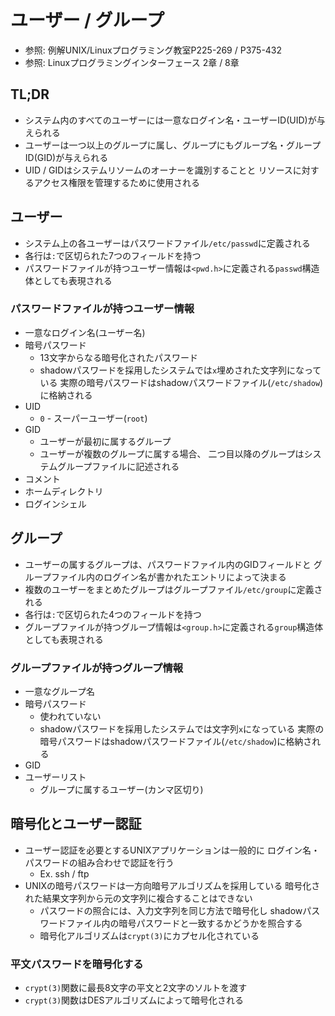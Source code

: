# ユーザー / グループ
- 参照: 例解UNIX/Linuxプログラミング教室P225-269 / P375-432
- 参照: Linuxプログラミングインターフェース 2章 / 8章

## TL;DR
- システム内のすべてのユーザーには一意なログイン名・ユーザーID(UID)が与えられる
- ユーザーは一つ以上のグループに属し、グループにもグループ名・グループID(GID)が与えられる
- UID / GIDはシステムリソームのオーナーを識別することと
  リソースに対するアクセス権限を管理するために使用される

## ユーザー
- システム上の各ユーザーはパスワードファイル`/etc/passwd`に定義される
- 各行は`:`で区切られた7つのフィールドを持つ
- パスワードファイルが持つユーザー情報は`<pwd.h>`に定義される`passwd`構造体としても表現される

### パスワードファイルが持つユーザー情報
- 一意なログイン名(ユーザー名)
- 暗号パスワード
  - 13文字からなる暗号化されたパスワード
  - shadowパスワードを採用したシステムでは`x`埋めされた文字列になっている
    実際の暗号パスワードはshadowパスワードファイル(`/etc/shadow`)に格納される
- UID
  - `0` - スーパーユーザー(`root`)
- GID
  - ユーザーが最初に属するグループ
  - ユーザーが複数のグループに属する場合、
    二つ目以降のグループはシステムグループファイルに記述される
- コメント
- ホームディレクトリ
- ログインシェル

## グループ
- ユーザーの属するグループは、パスワードファイル内のGIDフィールドと
  グループファイル内のログイン名が書かれたエントリによって決まる
- 複数のユーザーをまとめたグループはグループファイル`/etc/group`に定義される
- 各行は`:`で区切られた4つのフィールドを持つ
- グループファイルが持つグループ情報は`<group.h>`に定義される`group`構造体としても表現される

### グループファイルが持つグループ情報
- 一意なグループ名
- 暗号パスワード
  - 使われていない
  - shadowパスワードを採用したシステムでは文字列`x`になっている
    実際の暗号パスワードはshadowパスワードファイル(`/etc/shadow`)に格納される
- GID
- ユーザーリスト
  - グループに属するユーザー(カンマ区切り)

## 暗号化とユーザー認証
- ユーザー認証を必要とするUNIXアプリケーションは一般的に
  ログイン名・パスワードの組み合わせで認証を行う
  - Ex. ssh / ftp
- UNIXの暗号パスワードは一方向暗号アルゴリズムを採用している
  暗号化された結果文字列から元の文字列に複合することはできない
  - パスワードの照合には、入力文字列を同じ方法で暗号化し
    shadowパスワードファイル内の暗号パスワードと一致するかどうかを照合する
  - 暗号化アルゴリズムは`crypt(3)`にカプセル化されている

### 平文パスワードを暗号化する
- `crypt(3)`関数に最長8文字の平文と2文字のソルトを渡す
- `crypt(3)`関数はDESアルゴリズムによって暗号化される
